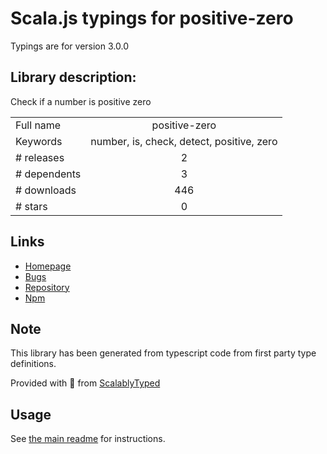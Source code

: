 
# Scala.js typings for positive-zero

Typings are for version 3.0.0

## Library description:
Check if a number is positive zero

|                    |                 |
| ------------------ | :-------------: |
| Full name          | positive-zero |
| Keywords           | number, is, check, detect, positive, zero |
| # releases         | 2 |
| # dependents       | 3 |
| # downloads        | 446 |
| # stars            | 0 |

## Links
- [Homepage](https://github.com/sindresorhus/positive-zero#readme)
- [Bugs](https://github.com/sindresorhus/positive-zero/issues)
- [Repository](https://github.com/sindresorhus/positive-zero)
- [Npm](https://www.npmjs.com/package/positive-zero)
    


## Note
This library has been generated from typescript code from first party type definitions.

Provided with :purple_heart: from [ScalablyTyped](https://github.com/oyvindberg/ScalablyTyped)

## Usage
See [the main readme](../../readme.md) for instructions.


